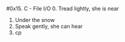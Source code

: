 #0x15. C - File I/O
0. Tread lightly, she is near
1. Under the snow
2. Speak gently, she can hear
3. cp
